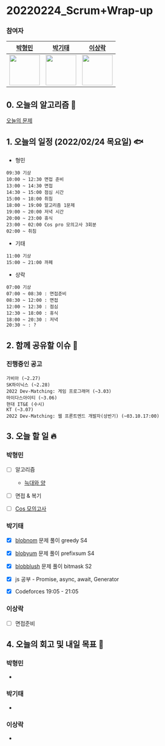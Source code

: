 # 20220224_Scrum+Wrap-up

### 참여자

| [박형민](https://github.com/npnppn)  | [박기태](https://github.com/idiot-kitto)   | [이상락](https://github.com/SangRakee)  |
| :------: | :------: | :------:
|<img src="https://github.com/npnppn.png" width="80"> | <img src="https://github.com/idiot-kitto.png" width="80">|<img src="https://github.com/SangRakee.png" width="80">

## 0. 오늘의 알고리즘 🎈
[오늘의 문제](
https://github.com/tony9402/baekjoon/blob/main/picked.md) 


## 1. 오늘의 일정 (2022/02/24 목요일) 🐟

- 형민
```
09:30 기상
10:00 ~ 12:30 면접 준비
13:00 ~ 14:30 면접
14:30 ~ 15:00 점심 시간
15:00 ~ 18:00 취침
18:00 ~ 19:00 알고리즘 1문제
19:00 ~ 20:00 저녁 시간
20:00 ~ 23:00 휴식
23:00 ~ 02:00 Cos pro 모의고사 3회분
02:00 ~ 취침
```

- 기태
```
11:00 기상
15:00 ~ 21:00 까페
```

- 상락
```
07:00 기상
07:00 ~ 08:30 : 면접준비
08:30 ~ 12:00 : 면접
12:00 ~ 12:30 : 점심
12:30 ~ 18:00 : 휴식
18:00 ~ 20:30 : 저녁
20:30 ~ : ?
```

## 2. 함께 공유할 이슈 💌



### 진행중인 공고
```
가비아 (~2.27)
SK하이닉스 (~2.28)
2022 Dev-Matching: 게임 프로그래머 (~3.03)
마이다스아이티 (~3.06)
현대 IT&E (수시)
KT (~3.07)
2022 Dev-Matching: 웹 프론트엔드 개발자(상반기) (~03.10.17:00)

```



## 3. 오늘 할 일 🔥



### 박형민
- [ ] 알고리즘
    - [늑대와 양](https://www.acmicpc.net/problem/16956)
- [ ] 면접 & 복기
- [ ] [Cos 모의고사](https://edu.goorm.io/lecture/17301/cos-pro-1%EA%B8%89-%EA%B8%B0%EC%B6%9C%EB%AC%B8%EC%A0%9C-java)




### 박기태
- [x] [blobnom](https://www.acmicpc.net/problem/24498) 문제 풀이 greedy S4
- [x] [blobyum](https://www.acmicpc.net/problem/24499) 문제 풀이 prefixsum S4
- [x] [blobblush](https://www.acmicpc.net/problem/24500) 문제 풀이 bitmask S2
- [x] js 공부 - Promise, async, await, Generator
- [x] Codeforces 19:05 - 21:05


### 이상락
- [ ] 면접준비




## 4. 오늘의 회고 및 내일 목표 🎈


### 박형민
- 



### 박기태

- 

### 이상락
- 
